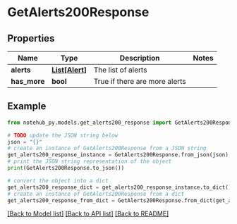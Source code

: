 # GetAlerts200Response


## Properties

Name | Type | Description | Notes
------------ | ------------- | ------------- | -------------
**alerts** | [**List[Alert]**](Alert.md) | The list of alerts | 
**has_more** | **bool** | True if there are more alerts | 

## Example

```python
from notehub_py.models.get_alerts200_response import GetAlerts200Response

# TODO update the JSON string below
json = "{}"
# create an instance of GetAlerts200Response from a JSON string
get_alerts200_response_instance = GetAlerts200Response.from_json(json)
# print the JSON string representation of the object
print(GetAlerts200Response.to_json())

# convert the object into a dict
get_alerts200_response_dict = get_alerts200_response_instance.to_dict()
# create an instance of GetAlerts200Response from a dict
get_alerts200_response_from_dict = GetAlerts200Response.from_dict(get_alerts200_response_dict)
```
[[Back to Model list]](../README.md#documentation-for-models) [[Back to API list]](../README.md#documentation-for-api-endpoints) [[Back to README]](../README.md)


